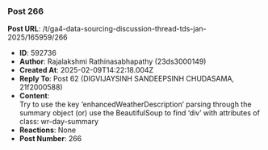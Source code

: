 ### Post 266
**Post URL**: /t/ga4-data-sourcing-discussion-thread-tds-jan-2025/165959/266
- **ID**: 592736
- **Author**: Rajalakshmi Rathinasabhapathy (23ds3000149)
- **Created At**: 2025-02-09T14:22:18.004Z
- **Reply To**: Post 62 (DIGVIJAYSINH SANDEEPSINH CHUDASAMA, 21f2000588)
- **Content**:  
  Try to use the key ‘enhancedWeatherDescription’ parsing through the summary object (or) use the BeautifulSoup to find ‘div’ with attributes of<br>
class: wr-day-summary
- **Reactions**: None
- **Post Number**: 266

